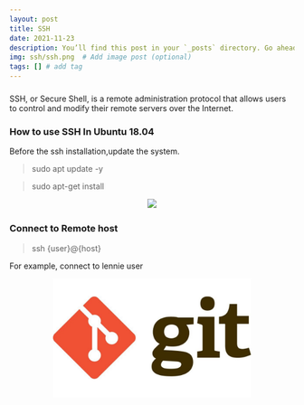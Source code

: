 ```yaml
---
layout: post
title: SSH
date: 2021-11-23
description: You’ll find this post in your `_posts` directory. Go ahead and edit it and re-build the site to see your changes. # Add post description (optional)
img: ssh/ssh.png  # Add image post (optional)
tags: [] # add tag
---
```


### 

SSH, or Secure Shell, is a remote administration protocol that allows users to control and modify their remote servers over the Internet. 


### How to use SSH In Ubuntu 18.04

Before the ssh installation,update the system.

> sudo apt update -y
   
> sudo apt-get install 

<p align="center">
<img src="/assets/img/ssh/installation.png" width="350"/>
</p>
            
### Connect to Remote host 

> ssh {user}@{host}
 
For example, connect to lennie user 

<p align="center">
<img src="/assets/img/git/git.jpeg" width="350"/>
</p>
